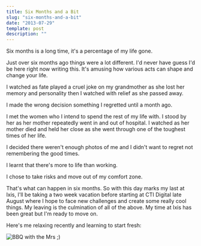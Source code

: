 ```yaml
---
title: Six Months and a Bit
slug: "six-months-and-a-bit"
date: "2013-07-29"
template: post
description: ""
---
```

Six months is a long time, it's a percentage of my life gone.

Just over six months ago things were a lot different. I'd never have guess I'd be here right now writing this. It's amusing how various acts can shape and change your life.

I watched as fate played a cruel joke on my grandmother as she lost her memory and personality then I watched with relief as she passed away.

I made the wrong decision something I regretted until a month ago.

I met the women who I intend to spend the rest of my life with. I stood by her as her mother repeatedly went in and out of hospital. I watched as her mother died and held her close as she went through one of the toughest times of her life.

I decided there weren't enough photos of me and I didn't want to regret not remembering the good times.

I learnt that there's more to life than working.

I chose to take risks and move out of my comfort zone.

That's what can happen in six months. So with this day marks my last at Ixis, I'll be taking a two week vacation before starting at CTI Digital late August where I hope to face new challenges and create some really cool things. My leaving is the culmination of all of the above. My time at Ixis has been great but I'm ready to move on.

Here's me relaxing recently and learning to start fresh:

![BBQ with the Mrs ;)](http://farm4.staticflickr.com/3714/9394228795_32d7c97578_z.jpg)
